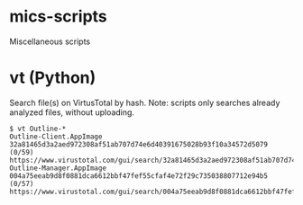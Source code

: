 # mics-scripts
Miscellaneous scripts

# vt (Python)
Search file(s) on VirtusTotal by hash. Note: scripts only searches already analyzed files, without uploading.

```
$ vt Outline-*
Outline-Client.AppImage	32a81465d3a2aed972308af51ab707d74e6d40391675028b93f10a34572d5079	(0/59)	https://www.virustotal.com/gui/search/32a81465d3a2aed972308af51ab707d74e6d40391675028b93f10a34572d5079
Outline-Manager.AppImage	004a75eeab9d8f0881dca6612bbf47fef55cfaf4e72f29c735038807712e94b5	(0/57)	https://www.virustotal.com/gui/search/004a75eeab9d8f0881dca6612bbf47fef55cfaf4e72f29c735038807712e94b5
```

